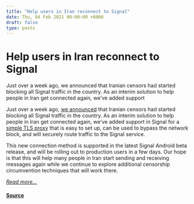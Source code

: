 ```yaml
---
title: "Help users in Iran reconnect to Signal"
date: Thu, 04 Feb 2021 00:00:00 +0000
draft: false
type: posts
---
```

# Help users in Iran reconnect to Signal





 Just over a week ago, we announced that Iranian censors had started blocking all Signal traffic in the country. As an interim solution to help people in Iran get connected again, we’ve added support

Just over a week ago, [we announced](https://twitter.com/signalapp/status/1353839763388649473) that Iranian censors had started blocking all Signal traffic in the country. As an interim solution to help people in Iran get connected again, we’ve added support in Signal for a [simple TLS proxy](https://github.com/signalapp/Signal-TLS-Proxy) that is easy to set up, can be used to bypass the network block, and will securely route traffic to the Signal service.

This new connection method is supported in the latest Signal Android beta release, and will be rolling out to production users in a few days. Our hope is that this will help many people in Iran start sending and receiving messages again while we continue to explore additional censorship circumvention techniques that will work there.

[_Read more..._](https://signal.org/blog/help-iran-reconnect/)

#### [Source](https://signal.org/blog/help-iran-reconnect/)

